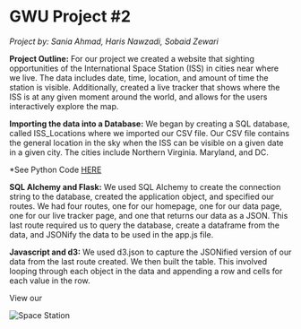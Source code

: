 # GWU Project #2 
*Project by: Sania Ahmad, Haris Nawzadi, Sobaid Zewari*

**Project Outline:**
For our project we created a website that sighting opportunities of the International Space Station (ISS) in cities near where we live. The data includes date, time, location, and amount of time the station is visible.  Additionally, created a live tracker that shows where the ISS is at any given moment around the world, and allows for the users interactively explore the map.
 
**Importing the data into a Database:**
We began by creating a SQL database, called ISS_Locations where we imported our CSV file. Our CSV file contains the general location in the sky when the ISS can be visible on a given date in a given city. The cities include Northern Virginia. Maryland, and DC. 

   *See Python Code [HERE](https://github.com/saniaahmad9/ProjectTwo/blob/master/Project-2.v2/JavaScript-master/Untitled.ipynb)

**SQL Alchemy and Flask:**
We used SQL Alchemy to create the connection string to the database, created the application object, and specified our routes. We had four routes, one for our homepage, one for our data page, one for our live tracker page, and one that returns our data as a JSON. This last route required us to query the database, create a dataframe from the data, and JSONify the data to be used in the app.js file. 

**Javascript and d3:**
We used d3.json to capture the JSONified version of our data from the last route created. We then built the table. This involved looping through each object in the data and appending a row and cells for each value in the row. 

View our 

![Space Station](https://www.nasa.gov/sites/default/files/styles/full_width_feature/public/thumbnails/image/iss044e045215_lrg.jpg)
